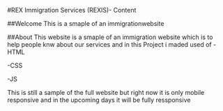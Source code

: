 #REX Immigration Services (REXIS)- Content

##Welcome
This is a smaple of an immigrationwebsite

##About
This website is a smaple of an immigration website which is to help people knw about our services
and in this Project i maded used of 
-HTML

-CSS

-JS

This is still a sample of the full website but right now it is only mobile responsive and in the upcoming days it will be fully ressponsive
